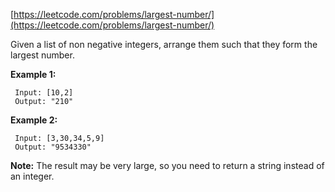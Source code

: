 [https://leetcode.com/problems/largest-number/](https://leetcode.com/problems/largest-number/)

Given a list of non negative integers, arrange them such that they form the largest number.

**Example 1:**
```
 Input: [10,2]
 Output: "210"
```

**Example 2:**
```
 Input: [3,30,34,5,9]
 Output: "9534330"
```

**Note:** The result may be very large, so you need to return a string instead of an integer.